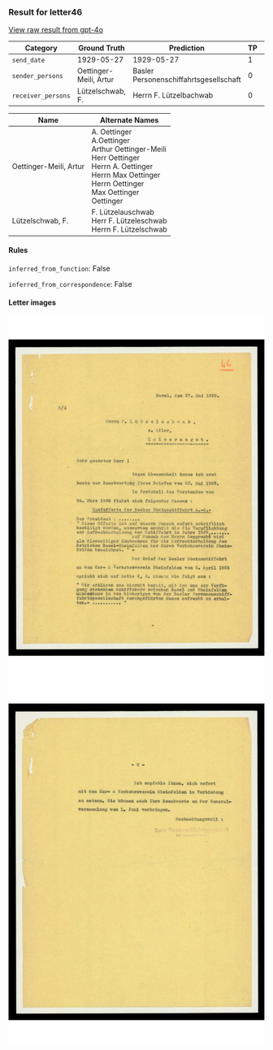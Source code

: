### Result for letter46
[View raw result from gpt-4o](https://github.com/RISE-UNIBAS/humanities_data_benchmark/blob/main/results/2025-04-01/T10/request_T10_letter46.json)

| Category          | Ground Truth | Prediction | TP | FP | FN |
|------------------|--------------|------------|----|----|----|
| `send_date`        | 1929-05-27 | 1929-05-27 | 1 | 0 | 0 |
| `sender_persons`  | Oettinger-Meili, Artur | Basler Personenschiffahrtsgesellschaft | 0 | 1 | 1 |
| `receiver_persons` | Lützelschwab, F. | Herrn F. Lützelbachwab | 0 | 1 | 1 |

| Name | Alternate Names |
| --- | --- |
| Oettinger-Meili, Artur | A. Oettinger<br>A.Oettinger<br>Arthur Oettinger-Meili<br>Herr Oettinger<br>Herrn A. Oettinger<br>Herrn Max Oettinger<br>Herrn Oettinger<br>Max Oettinger<br>Oettinger |
| Lützelschwab, F. | F. Lützelauschwab<br>Herr F. Lützeleschwab<br>Herrn F. Lützelschwab |

#### Rules
`inferred_from_function`: False

`inferred_from_correspondence`: False

#### Letter images

<img src="https://github.com/RISE-UNIBAS/humanities_data_benchmark/blob/main/benchmarks/metadata_extraction/images/letter46_p1.jpg?raw=true" alt="letter46_p1.jpg" width="800px">
<img src="https://github.com/RISE-UNIBAS/humanities_data_benchmark/blob/main/benchmarks/metadata_extraction/images/letter46_p2.jpg?raw=true" alt="letter46_p2.jpg" width="800px">